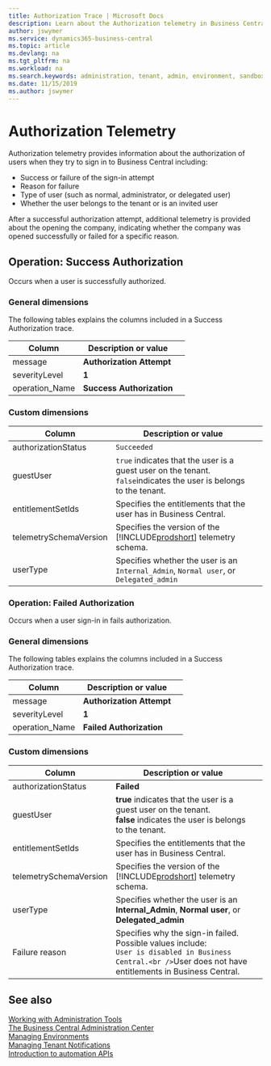 ```yaml
---
title: Authorization Trace | Microsoft Docs
description: Learn about the Authorization telemetry in Business Central  
author: jswymer
ms.service: dynamics365-business-central
ms.topic: article
ms.devlang: na
ms.tgt_pltfrm: na
ms.workload: na
ms.search.keywords: administration, tenant, admin, environment, sandbox, telemetry
ms.date: 11/15/2019
ms.author: jswymer
---
```


# Authorization Telemetry 

Authorization telemetry provides information about the authorization of users when they try to sign in to Business Central including:  

- Success or failure of the sign-in attempt
- Reason for failure
- Type of user (such as normal, administrator, or delegated user)
- Whether the user belongs to the tenant or is an invited user

After a successful authorization attempt, additional telemetry is provided about the opening the company, indicating whether the company was opened successfully  or failed for a specific reason.

## Operation: Success Authorization

Occurs when a user is successfully authorized.

### General dimensions

The following tables explains the columns included in a Success Authorization trace.

|Column|Description or value||
|---------|-----|-----------|
|message|**Authorization Attempt**||
|severityLevel|**1**||
|operation_Name|**Success Authorization**||

### Custom dimensions

|Column|Description or value||
|---------|-----|-----------|
|authorizationStatus|`Succeeded`|
|guestUser|`true` indicates that the user is a guest user on the tenant.<br />`false`indicates the user is belongs to the tenant.||
|entitlementSetIds |Specifies the entitlements that the user has in Business Central.||
|telemetrySchemaVersion|Specifies the version of the [!INCLUDE[prodshort](../developer/includes/prodshort.md)] telemetry schema. ||
|userType|Specifies whether the user is an `Internal_Admin`, `Normal user`, or `Delegated_admin`||

### Operation: Failed Authorization

Occurs when a user sign-in in fails authorization.

### General dimensions

The following tables explains the columns included in a Success Authorization trace.

|Column|Description or value||
|---------|-----|-----------|
|message|**Authorization Attempt**||
|severityLevel|**1**||
|operation_Name|**Failed Authorization**||

### Custom dimensions

|Column|Description or value||
|---------|-----|-----------|
|authorizationStatus|**Failed**|
|guestUser|**true** indicates that the user is a guest user on the tenant.<br />**false** indicates the user is belongs to the tenant.||
|entitlementSetIds|Specifies the entitlements that the user has in Business Central.||
|telemetrySchemaVersion|Specifies the version of the [!INCLUDE[prodshort](../developer/includes/prodshort.md)] telemetry schema. ||
|userType|Specifies whether the user is an **Internal_Admin**, **Normal user**, or **Delegated_admin**||
|Failure reason|Specifies why the sign-in failed. Possible values include:<br /> `User is disabled in Business Central.<br />`User does not have entitlements in Business Central. ||




## See also

[Working with Administration Tools](administration.md)  
[The Business Central Administration Center](tenant-admin-center.md)  
[Managing Environments](tenant-admin-center-environments.md)  
[Managing Tenant Notifications](tenant-admin-center-notifications.md)  
[Introduction to automation APIs](itpro-introduction-to-automation-apis.md)  
